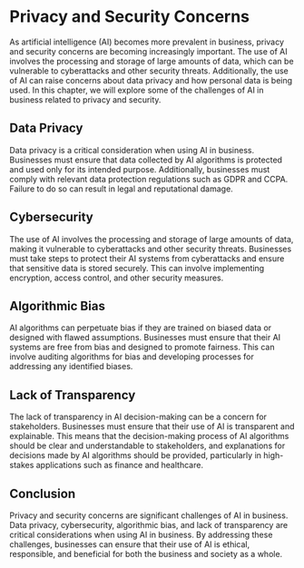 Privacy and Security Concerns
======================================================================

As artificial intelligence (AI) becomes more prevalent in business, privacy and security concerns are becoming increasingly important. The use of AI involves the processing and storage of large amounts of data, which can be vulnerable to cyberattacks and other security threats. Additionally, the use of AI can raise concerns about data privacy and how personal data is being used. In this chapter, we will explore some of the challenges of AI in business related to privacy and security.

Data Privacy
------------

Data privacy is a critical consideration when using AI in business. Businesses must ensure that data collected by AI algorithms is protected and used only for its intended purpose. Additionally, businesses must comply with relevant data protection regulations such as GDPR and CCPA. Failure to do so can result in legal and reputational damage.

Cybersecurity
-------------

The use of AI involves the processing and storage of large amounts of data, making it vulnerable to cyberattacks and other security threats. Businesses must take steps to protect their AI systems from cyberattacks and ensure that sensitive data is stored securely. This can involve implementing encryption, access control, and other security measures.

Algorithmic Bias
----------------

AI algorithms can perpetuate bias if they are trained on biased data or designed with flawed assumptions. Businesses must ensure that their AI systems are free from bias and designed to promote fairness. This can involve auditing algorithms for bias and developing processes for addressing any identified biases.

Lack of Transparency
--------------------

The lack of transparency in AI decision-making can be a concern for stakeholders. Businesses must ensure that their use of AI is transparent and explainable. This means that the decision-making process of AI algorithms should be clear and understandable to stakeholders, and explanations for decisions made by AI algorithms should be provided, particularly in high-stakes applications such as finance and healthcare.

Conclusion
----------

Privacy and security concerns are significant challenges of AI in business. Data privacy, cybersecurity, algorithmic bias, and lack of transparency are critical considerations when using AI in business. By addressing these challenges, businesses can ensure that their use of AI is ethical, responsible, and beneficial for both the business and society as a whole.
